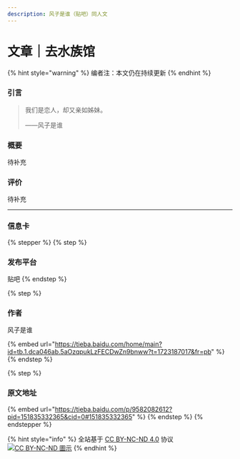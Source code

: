 ```yaml
---
description: 风子是谁（贴吧）同人文
---
```


# 文章｜去水族馆

{% hint style="warning" %}
编者注：本文仍在持续更新
{% endhint %}

### 引言

> 我们是恋人，却又亲如姊妹。
>
> ——风子是谁

### 概要

待补充

### 评价

待补充

***

### 信息卡

{% stepper %}
{% step %}
### 发布平台

贴吧
{% endstep %}

{% step %}
### 作者

风子是谁

{% embed url="https://tieba.baidu.com/home/main?id=tb.1.dca046ab.5aOzqpukLzFECDwZn9bnww?t=1723187017&fr=pb" %}
{% endstep %}

{% step %}
### 原文地址

{% embed url="https://tieba.baidu.com/p/9582082612?pid=151835332365&cid=0#151835332365" %}
{% endstep %}
{% endstepper %}



{% hint style="info" %}
全站基于 [CC BY-NC-ND 4.0](https://creativecommons.org/licenses/by-nc-nd/4.0/?ref=chooser-v1) 协议 [![CC BY-NC-ND 圖示](https://upload.wikimedia.org/wikipedia/commons/thumb/7/73/Cc_by-nc-nd_icon.svg/80px-Cc_by-nc-nd_icon.svg.png)](https://zh.wikipedia.org/wiki/File:Cc_by-nc-nd_icon.svg)
{% endhint %}
